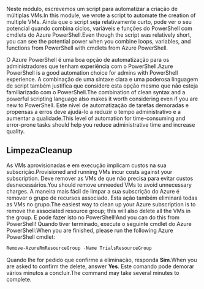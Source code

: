 <span data-ttu-id="70356-101">Neste módulo, escrevemos um script para automatizar a criação de múltiplas VMs.</span><span class="sxs-lookup"><span data-stu-id="70356-101">In this module, we wrote a script to automate the creation of multiple VMs.</span></span> <span data-ttu-id="70356-102">Ainda que o script seja relativamente curto, pode ver o seu potencial quando combina ciclos, variáveis e funções do PowerShell com cmdlets do Azure PowerShell.</span><span class="sxs-lookup"><span data-stu-id="70356-102">Even though the script was relatively short, you can see the potential power when you combine loops, variables, and functions from PowerShell with cmdlets from Azure PowerShell.</span></span>

<span data-ttu-id="70356-103">O Azure PowerShell é uma boa opção de automatização para os administradores que tenham experiência com o PowerShell.</span><span class="sxs-lookup"><span data-stu-id="70356-103">Azure PowerShell is a good automation choice for admins with PowerShell experience.</span></span> <span data-ttu-id="70356-104">A combinação de uma sintaxe clara e uma poderosa linguagem de script também justifica que considere esta opção mesmo que não esteja familiarizado com o PowerShell.</span><span class="sxs-lookup"><span data-stu-id="70356-104">The combination of clean syntax and a powerful scripting language also makes it worth considering even if you are new to PowerShell.</span></span> <span data-ttu-id="70356-105">Este nível de automatização de tarefas demoradas e propensas a erros deve ajudá-lo a reduzir o tempo administrativo e a aumentar a qualidade.</span><span class="sxs-lookup"><span data-stu-id="70356-105">This level of automation for time-consuming and error-prone tasks should help you reduce administrative time and increase quality.</span></span>

## <a name="cleanup"></a><span data-ttu-id="70356-106">Limpeza</span><span class="sxs-lookup"><span data-stu-id="70356-106">Cleanup</span></span>
<span data-ttu-id="70356-107">As VMs aprovisionadas e em execução implicam custos na sua subscrição.</span><span class="sxs-lookup"><span data-stu-id="70356-107">Provisioned and running VMs incur costs against your subscription.</span></span> <span data-ttu-id="70356-108">Deve remover as VMs de que não precisa para evitar custos desnecessários.</span><span class="sxs-lookup"><span data-stu-id="70356-108">You should remove unneeded VMs to avoid unnecessary charges.</span></span> <span data-ttu-id="70356-109">A maneira mais fácil de limpar a sua subscrição do Azure é remover o grupo de recursos associado. Esta ação também eliminará todas as VMs no grupo.</span><span class="sxs-lookup"><span data-stu-id="70356-109">The easiest way to clean up your Azure subscription is to remove the associated resource group; this will also delete all the VMs in the group.</span></span> <span data-ttu-id="70356-110">E pode fazer isto no PowerShell!</span><span class="sxs-lookup"><span data-stu-id="70356-110">And you can do this from PowerShell!</span></span> <span data-ttu-id="70356-111">Quando tiver terminado, execute o seguinte cmdlet do Azure PowerShell:</span><span class="sxs-lookup"><span data-stu-id="70356-111">When you are finished, please run the following Azure PowerShell cmdlet:</span></span>

```powershell
Remove-AzureRmResourceGroup -Name TrialsResourceGroup
```

<span data-ttu-id="70356-112">Quando lhe for pedido que confirme a eliminação, responda **Sim**.</span><span class="sxs-lookup"><span data-stu-id="70356-112">When you are asked to confirm the delete, answer **Yes**.</span></span> <span data-ttu-id="70356-113">Este comando pode demorar vários minutos a concluir.</span><span class="sxs-lookup"><span data-stu-id="70356-113">The command may take several minutes to complete.</span></span>